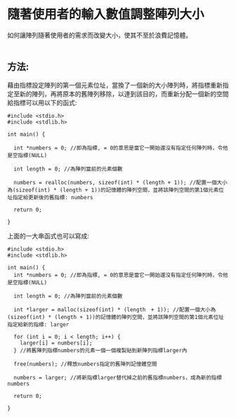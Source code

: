 隨著使用者的輸入數值調整陣列大小
====
如何讓陣列隨著使用者的需求而改變大小，使其不至於浪費記憶體。
<br>
<br>
## 方法:
藉由指標設定陣列的第一個元素位址，當換了一個新的大小陣列時，將指標重新指定至新的陣列，再將原本的舊陣列移除，以達到該目的，而重新分配一個新的空間給指標可以用以下的函式:
```
#include <stdio.h>
#include <stdlib.h>

int main() {

  int *numbers = 0; //即為指標, = 0的意思是當它一開始還沒有指定任何陣列時，令他是空指標(NULL)
  
  int length = 0; //為陣列當前的元素個數
  
  numbers = realloc(numbers, sizeof(int) * (length + 1)); //配置一個大小為(sizeof(int) * (length + 1))的記憶體的陣列空間，並將該陣列空間的第1個元素位址指定給更新後的舊指標: numbers
  
  return 0;
  
}
```
上面的一大串函式也可以寫成:
```
#include <stdio.h>
#include <stdlib.h>

int main() {
  int *numbers = 0; //即為指標, = 0的意思是當它一開始還沒有指定任何陣列時，令他是空指標(NULL)
  
  int length = 0; //為陣列當前的元素個數
  
  int *larger = malloc(sizeof(int) * (length　+ 1)); //配置一個大小為(sizeof(int) * (length + 1))的記憶體的陣列空間，並將該陣列空間的第1個元素位址指定給新的指標: larger
  
  for (int i = 0; i < length; i++) {
    larger[i] = numbers[i];
  } //將舊陣列指標numbers的元素一個一個複製貼到新陣列指標larger內
  
  free(numbers); //釋放numbers指定的舊陣列記憶體空間
  
  numbers = larger; //將新指標larger替代掉之前的舊指標numbers，成為新的指標numbers
  
  return 0;
  
}
```
